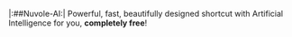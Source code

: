 |:##Nuvole-AI:|
Powerful, fast, beautifully designed shortcut with Artificial Intelligence for you, **completely free**!